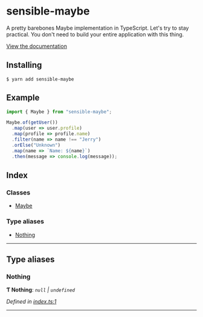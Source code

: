 
sensible-maybe
==============

A pretty barebones Maybe implementation in TypeScript. Let's try to stay practical. You don't need to build your entire application with this thing.

[View the documentation](docs/README.md)

Installing
----------

```
$ yarn add sensible-maybe
```

Example
-------

```typescript
import { Maybe } from "sensible-maybe";

Maybe.of(getUser())
  .map(user => user.profile)
  .map(profile => profile.name)
  .filter(name => name !== "Jerry")
  .orElse("Unknown")
  .map(name => `Name: ${name}`)
  .then(message => console.log(message));
```

## Index

### Classes

* [Maybe](classes/maybe.md)

### Type aliases

* [Nothing](#nothing)

---

## Type aliases

<a id="nothing"></a>

###  Nothing

**Ƭ Nothing**: *`null` \| `undefined`*

*Defined in [index.ts:1](https://github.com/rzane/sensible-maybe/blob/bc883f7/src/index.ts#L1)*

___

